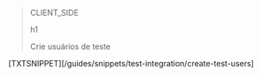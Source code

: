 > CLIENT_SIDE
>
> h1
>
> Crie usuários de teste

[TXTSNIPPET][/guides/snippets/test-integration/create-test-users]